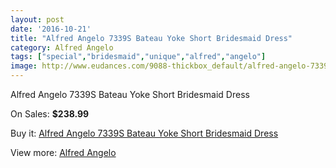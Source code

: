 ```yaml
---
layout: post
date: '2016-10-21'
title: "Alfred Angelo 7339S Bateau Yoke Short Bridesmaid Dress"
category: Alfred Angelo
tags: ["special","bridesmaid","unique","alfred","angelo"]
image: http://www.eudances.com/9088-thickbox_default/alfred-angelo-7339s-bateau-yoke-short-bridesmaid-dress.jpg
---
```

Alfred Angelo 7339S Bateau Yoke Short Bridesmaid Dress

On Sales: **$238.99**
<a href="https://www.eudances.com/en/alfred-angelo/3057-alfred-angelo-7339s-bateau-yoke-short-bridesmaid-dress.html"><amp-img layout="responsive" width="600" height="600" src="//www.eudances.com/9088-thickbox_default/alfred-angelo-7339s-bateau-yoke-short-bridesmaid-dress.jpg" alt="Alfred Angelo 7339S Bateau Yoke Short Bridesmaid Dress 0" /></a>
<a href="https://www.eudances.com/en/alfred-angelo/3057-alfred-angelo-7339s-bateau-yoke-short-bridesmaid-dress.html"><amp-img layout="responsive" width="600" height="600" src="//www.eudances.com/9089-thickbox_default/alfred-angelo-7339s-bateau-yoke-short-bridesmaid-dress.jpg" alt="Alfred Angelo 7339S Bateau Yoke Short Bridesmaid Dress 1" /></a>

Buy it: [Alfred Angelo 7339S Bateau Yoke Short Bridesmaid Dress](https://www.eudances.com/en/alfred-angelo/3057-alfred-angelo-7339s-bateau-yoke-short-bridesmaid-dress.html "Alfred Angelo 7339S Bateau Yoke Short Bridesmaid Dress")

View more: [Alfred Angelo](https://www.eudances.com/en/51-alfred-angelo "Alfred Angelo")